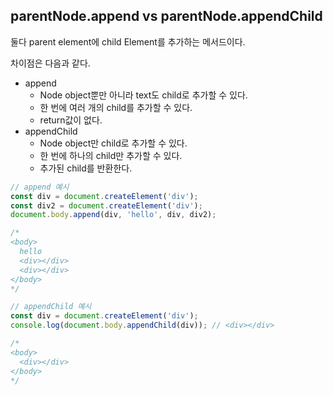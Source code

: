 ## parentNode.append vs parentNode.appendChild

둘다 parent element에 child Element를 추가하는 메서드이다.

차이점은 다음과 같다.

- append
  - Node object뿐만 아니라 text도 child로 추가할 수 있다.
  - 한 번에 여러 개의 child를 추가할 수 있다.
  - return값이 없다.
- appendChild
  - Node object만 child로 추가할 수 있다.
  - 한 번에 하나의 child만 추가할 수 있다.
  - 추가된 child를 반환한다.

```javascript
// append 예시
const div = document.createElement('div');
const div2 = document.createElement('div');
document.body.append(div, 'hello', div, div2);

/*
<body> 
  hello
  <div></div>
  <div></div>
</body>
*/

// appendChild 예시
const div = document.createElement('div');
console.log(document.body.appendChild(div)); // <div></div>

/*
<body>
  <div></div>
</body>
*/
```
